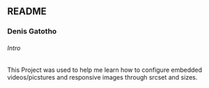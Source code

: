 <!--Headings -->

## README 

### Denis Gatotho

###### Intro

<!-- paragraphs -->

This Project was used to help me learn how to configure embedded videos/picstures and responsive images through srcset and sizes. 

